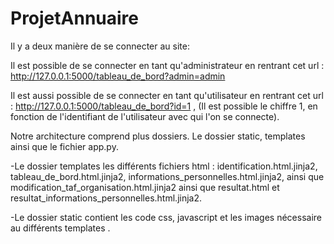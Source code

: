 # ProjetAnnuaire
Il y a deux manière de se connecter au site:

Il est possible de se connecter en tant qu'administrateur en rentrant cet url :
http://127.0.0.1:5000/tableau_de_bord?admin=admin

Il est aussi possible de se connecter en tant qu'utilisateur en rentrant cet url :
http://127.0.0.1:5000/tableau_de_bord?id=1 , (Il est possible le chiffre 1, en fonction 
de l'identifiant de l'utilisateur avec qui l'on se connecte).



Notre architecture comprend plus dossiers. Le dossier static, templates ainsi que le fichier app.py.  

-Le dossier templates les différents fichiers html : identification.html.jinja2, tableau_de_bord.html.jinja2,
informations_personnelles.html.jinja2, ainsi que modification_taf_organisation.html.jinja2 ainsi que resultat.html
et resultat_informations_personnelles.html.jinja2.

-Le dossier static contient les code css, javascript et les images nécessaire au différents templates .

